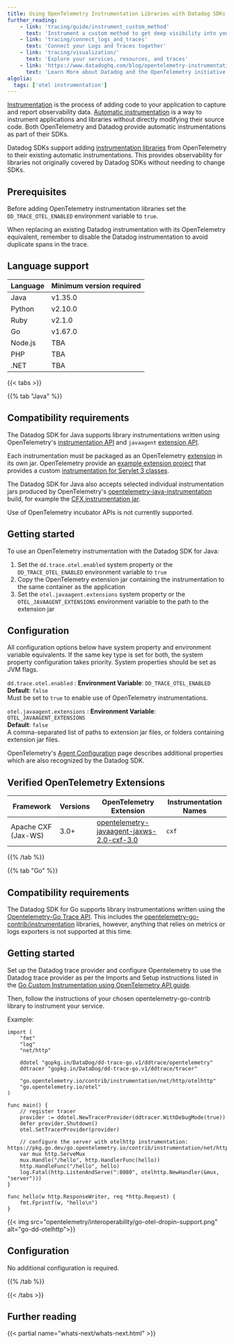 ```yaml
---
title: Using OpenTelemetry Instrumentation Libraries with Datadog SDKs
further_reading:
    - link: 'tracing/guide/instrument_custom_method'
      text: 'Instrument a custom method to get deep visibility into your business logic'
    - link: 'tracing/connect_logs_and_traces'
      text: 'Connect your Logs and Traces together'
    - link: 'tracing/visualization/'
      text: 'Explore your services, resources, and traces'
    - link: 'https://www.datadoghq.com/blog/opentelemetry-instrumentation/'
      text: 'Learn More about Datadog and the OpenTelemetry initiative'
algolia:
  tags: ['otel instrumentation']
---
```


[Instrumentation](/tracing/trace_collection/) is the process of adding code to your application to capture and report observability data.
[Automatic instrumentation](/tracing/trace_collection/automatic_instrumentation/) is a way to instrument applications and libraries without directly modifying their source code.
Both OpenTelemetry and Datadog provide automatic instrumentations as part of their SDKs.

Datadog SDKs support adding [instrumentation libraries](https://opentelemetry.io/docs/concepts/instrumentation/libraries/) from OpenTelemetry to their existing automatic instrumentations.
This provides observability for libraries not originally covered by Datadog SDKs without needing to change SDKs.

## Prerequisites

Before adding OpenTelemetry instrumentation libraries set the `DD_TRACE_OTEL_ENABLED` environment variable to `true`.

<div class="alert alert-warning">
When replacing an existing Datadog instrumentation with its OpenTelemetry equivalent, remember to disable the
Datadog instrumentation to avoid duplicate spans in the trace.
</div>

## Language support

| Language | Minimum version required |
|----------|--------------------------|
| Java     | v1.35.0                  |
| Python   | v2.10.0                  |
| Ruby     | v2.1.0                   |
| Go       | v1.67.0                  |
| Node.js  | TBA                      |
| PHP      | TBA                      |
| .NET     | TBA                      |

{{< tabs >}}

{{% tab "Java" %}}

## Compatibility requirements

The Datadog SDK for Java supports library instrumentations written using OpenTelemetry's [instrumentation API](https://github.com/open-telemetry/opentelemetry-java-instrumentation/tree/main/instrumentation-api/src/main/java/io/opentelemetry/instrumentation/api/instrumenter)
and `javaagent` [extension API](https://github.com/open-telemetry/opentelemetry-java-instrumentation/tree/main/javaagent-extension-api/src/main/java/io/opentelemetry/javaagent/extension/instrumentation).

Each instrumentation must be packaged as an OpenTelemetry [extension](https://opentelemetry.io/docs/zero-code/java/agent/extensions/) in its own jar.
OpenTelemetry provide an [example extension project](https://github.com/open-telemetry/opentelemetry-java-instrumentation/blob/main/examples/extension/README.md)
that provides a custom [instrumentation for Servlet 3 classes](https://github.com/open-telemetry/opentelemetry-java-instrumentation/blob/main/examples/extension/src/main/java/com/example/javaagent/instrumentation/DemoServlet3InstrumentationModule.java).

The Datadog SDK for Java also accepts selected individual instrumentation jars produced by OpenTelemetry's [opentelemetry-java-instrumentation](https://github.com/open-telemetry/opentelemetry-java-instrumentation/tree/main)
build, for example the [CFX instrumentation jar](https://search.maven.org/search?q=a:opentelemetry-javaagent-jaxws-2.0-cxf-3.0).

<div class="alert alert-warning">
Use of OpenTelemetry incubator APIs is not currently supported.
</div>

## Getting started

To use an OpenTelemetry instrumentation with the Datadog SDK for Java:
1. Set the `dd.trace.otel.enabled` system property or the `DD_TRACE_OTEL_ENABLED` environment variable to `true`
2. Copy the OpenTelemetry extension jar containing the instrumentation to the same container as the application
3. Set the `otel.javaagent.extensions` system property or the `OTEL_JAVAAGENT_EXTENSIONS` environment variable to
   the path to the extension jar

## Configuration

All configuration options below have system property and environment variable equivalents.
If the same key type is set for both, the system property configuration takes priority.
System properties should be set as JVM flags.

`dd.trace.otel.enabled`
: **Environment Variable**: `DD_TRACE_OTEL_ENABLED`<br>
**Default**: `false`<br>
Must be set to `true` to enable use of OpenTelemetry instrumentations.

`otel.javaagent.extensions`
: **Environment Variable**: `OTEL_JAVAAGENT_EXTENSIONS`<br>
**Default**: `false`<br>
A comma-separated list of paths to extension jar files, or folders containing extension jar files.

OpenTelemetry's [Agent Configuration](https://opentelemetry.io/docs/zero-code/java/agent/configuration/) page describes additional properties which are also recognized by the Datadog SDK.

## Verified OpenTelemetry Extensions

| Framework           | Versions | OpenTelemetry Extension                                                                                                    | Instrumentation Names |
|---------------------|----------|----------------------------------------------------------------------------------------------------------------------------|-----------------------|
| Apache CXF (Jax-WS) | 3.0+     | [opentelemetry-javaagent-jaxws-2.0-cxf-3.0](https://search.maven.org/search?q=a:opentelemetry-javaagent-jaxws-2.0-cxf-3.0) | `cxf`                 |

{{% /tab %}}

<!-- {{% tab "Python" %}}

## Compatibility requirements

## Getting started

## Configuration

{{% /tab %}} -->

<!-- {{% tab "Ruby" %}}

## Compatibility requirements

## Getting started

## Configuration

{{% /tab %}} -->

{{% tab "Go" %}}

## Compatibility requirements

The Datadog SDK for Go supports library instrumentations written using the [Opentelemetry-Go Trace API][1]. This includes the [opentelemetry-go-contrib/instrumentation][2] libraries, however, anything that relies on metrics or logs exporters is not supported at this time.

## Getting started

Set up the Datadog trace provider and configure Opentelemetry to use the Datadog trace provider as per the Imports and Setup instructions listed in the [Go Custom Instrumentation using OpenTelemetry API guide][3].

Then, follow the instructions of your chosen opentelemetry-go-contrib library to instrument your service.

Example:
```
import (
	"fmt"
	"log"
	"net/http"

	ddotel "gopkg.in/DataDog/dd-trace-go.v1/ddtrace/opentelemetry"
	ddtracer "gopkg.in/DataDog/dd-trace-go.v1/ddtrace/tracer"

	"go.opentelemetry.io/contrib/instrumentation/net/http/otelhttp"
	"go.opentelemetry.io/otel"
)

func main() {
	// register tracer
	provider := ddotel.NewTracerProvider(ddtracer.WithDebugMode(true))
	defer provider.Shutdown()
	otel.SetTracerProvider(provider)

	// configure the server with otelhttp instrumentation: https://pkg.go.dev/go.opentelemetry.io/contrib/instrumentation/net/http/otelhttp
	var mux http.ServeMux
	mux.Handle("/hello", http.HandlerFunc(hello))
	http.HandleFunc("/hello", hello)
	log.Fatal(http.ListenAndServe(":8080", otelhttp.NewHandler(&mux, "server")))
}

func hello(w http.ResponseWriter, req *http.Request) {
	fmt.Fprintf(w, "hello\n")
}
```

{{< img src="opentelemetry/interoperability/go-otel-dropin-support.png" alt="go-dd-otelhttp">}}

## Configuration

No additional configuration is required.

{{% /tab %}}

<!-- {{% tab "NodeJS" %}}

## Compatibility requirements

## Getting started

## Configuration

{{% /tab %}} -->

<!-- {{% tab "PHP" %}}

## Compatibility requirements

## Getting started

## Configuration

{{% /tab %}} -->

<!-- {{% tab ".NET" %}}

## Compatibility requirements

## Getting started

## Configuration

{{% /tab %}} -->

{{< /tabs >}}

## Further reading

{{< partial name="whats-next/whats-next.html" >}}

[1]: https://github.com/open-telemetry/opentelemetry-go/tree/main/trace
[2]: https://github.com/open-telemetry/opentelemetry-go-contrib/tree/main/instrumentation
[3]: https://docs.datadoghq.com/tracing/trace_collection/custom_instrumentation/go/otel/#imports
